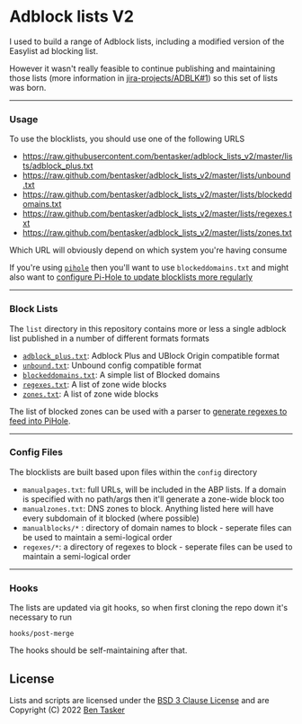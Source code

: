 Adblock lists V2
===================

I used to build a range of Adblock lists, including a modified version of the Easylist ad blocking list.

However it wasn't really feasible to continue publishing and maintaining those lists (more information in [jira-projects/ADBLK#1](https://projects.bentasker.co.uk/gils_projects/project/jira-projects/1.html)) so this set of lists was born.

----

### Usage

To use the blocklists, you should use one of the following URLS

- https://raw.githubusercontent.com/bentasker/adblock_lists_v2/master/lists/adblock_plus.txt
- https://raw.github.com/bentasker/adblock_lists_v2/master/lists/unbound.txt
- https://raw.github.com/bentasker/adblock_lists_v2/master/lists/blockeddomains.txt
- https://raw.github.com/bentasker/adblock_lists_v2/master/lists/regexes.txt
- https://raw.github.com/bentasker/adblock_lists_v2/master/lists/zones.txt

Which URL will obviously depend on which system you're having consume

If you're using [`pihole`](https://pi-hole.net/) then you'll want to use `blockeddomains.txt` and might also want to [configure Pi-Hole to update blocklists more regularly](https://www.bentasker.co.uk/posts/blog/privacy/467-configuring-pi-hole-to-update-blocklists-more-regularly.html)

----

### Block Lists

The `list` directory in this repository contains more or less a single adblock list published in a number of different formats formats

- [`adblock_plus.txt`](https://raw.githubusercontent.com/bentasker/adblock_lists_v2/master/lists/adblock_plus.txt): Adblock Plus and UBlock Origin compatible format
- [`unbound.txt`](https://raw.github.com/bentasker/adblock_lists_v2/master/lists/unbound.txt): Unbound config compatible format
- [`blockeddomains.txt`](https://raw.github.com/bentasker/adblock_lists_v2/master/lists/blockeddomains.txt): A simple list of Blocked domains
- [`regexes.txt`](https://raw,github.com/bentasker/adblock_lists_v2/master/lists/regexes.txt): A list of zone wide blocks
- [`zones.txt`](https://raw,github.com/bentasker/adblock_lists_v2/master/lists/zones.txt): A list of zone wide blocks

The list of blocked zones can be used with a parser to [generate regexes to feed into PiHole](https://github.com/bentasker/adblocklists/blob/master/bin/pihole_apply_regexes.sh).


----

### Config Files

The blocklists are built based upon files within the `config` directory

- `manualpages.txt`: full URLs, will be included in the ABP lists. If a domain is specified with no path/args then it'll generate a zone-wide block too
- `manualzones.txt`: DNS zones to block. Anything listed here will have every subdomain of it blocked (where possible)
- `manualblocks/*` : directory of domain names to block - seperate files can be used to maintain a semi-logical order
- `regexes/*`: a directory of regexes to block - seperate files can be used to maintain a semi-logical order


----

### Hooks

The lists are updated via git hooks, so when first cloning the repo down it's necessary to run

    hooks/post-merge
    
The hooks should be self-maintaining after that.


License
--------

Lists and scripts are licensed under the [BSD 3 Clause License](http://opensource.org/licenses/BSD-3-Clause) and are Copyright (C) 2022 [Ben Tasker](https://www.bentasker.co.uk)
